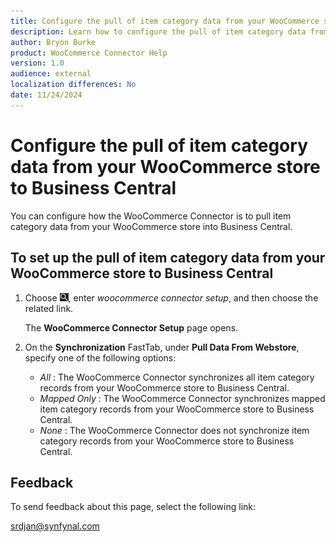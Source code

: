```yaml
---
title: Configure the pull of item category data from your WooCommerce store to Business Central
description: Learn how to configure the pull of item category data from your WooCommerce store to Business Central.
author: Bryon Burke
product: WooCommerce Connector Help
version: 1.0
audience: external
localization differences: No
date: 11/24/2024
---
```


<!-- markdownlint-disable MD006 MD007 MD009 MD024 MD025 MD033 -->
<!--// cspell:ignore  markdownlint allowfullscreen keyframes webstore woocommerce -->

# Configure the pull of item category data from your WooCommerce store to Business Central

You can configure how the WooCommerce Connector is to pull item category data from your WooCommerce store into Business Central.

## To set up the pull of item category data from your WooCommerce store to Business Central

1. Choose ![Lightbulb that opens the Tell Me feature.](media/ui-search/search_small.png "Tell me what you want to do"), enter <i>woocommerce connector setup</i>, and then choose the related link.

   The <b>WooCommerce Connector Setup</b> page opens.

1. On the <b>Synchronization</b> FastTab, under <b>Pull Data From Webstore</b>, specify one of the following options:

     - <i>All</i> : The WooCommerce Connector synchronizes all item category records from your WooCommerce store to Business Central.
     - <i>Mapped Only</i> : The WooCommerce Connector synchronizes mapped item category records from your WooCommerce store to Business Central.
     - <i>None</i> : The WooCommerce Connector does not synchronize item category records from your WooCommerce store to Business Central.

## Feedback

To send feedback about this page, select the following link:

[srdjan@synfynal.com](mailto:srdjan@synfynal.com?subject=Documentation%20Feedback%20Product%20Docs:%20configure-pull-item-category-data-from-your-woocommerce-store-to-bc)
